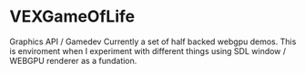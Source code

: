 # VEXGameOfLife
Graphics API / Gamedev
Currently a set of half backed webgpu demos.
This is enviroment when I experiment with different things using SDL window / WEBGPU renderer as a fundation.
